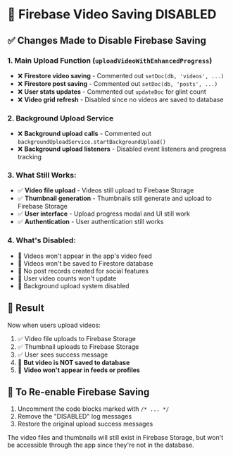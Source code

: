 # 🚫 Firebase Video Saving DISABLED

## ✅ Changes Made to Disable Firebase Saving

### 1. **Main Upload Function** (`uploadVideoWithEnhancedProgress`)
- ❌ **Firestore video saving** - Commented out `setDoc(db, 'videos', ...)` 
- ❌ **Firestore post saving** - Commented out `setDoc(db, 'posts', ...)`
- ❌ **User stats updates** - Commented out `updateDoc` for glint count
- ❌ **Video grid refresh** - Disabled since no videos are saved to database

### 2. **Background Upload Service**
- ❌ **Background upload calls** - Commented out `backgroundUploadService.startBackgroundUpload()`
- ❌ **Background upload listeners** - Disabled event listeners and progress tracking

### 3. **What Still Works:**
- ✅ **Video file upload** - Videos still upload to Firebase Storage
- ✅ **Thumbnail generation** - Thumbnails still generate and upload to Firebase Storage  
- ✅ **User interface** - Upload progress modal and UI still work
- ✅ **Authentication** - User authentication still works

### 4. **What's Disabled:**
- 🚫 Videos won't appear in the app's video feed
- 🚫 Videos won't be saved to Firestore database
- 🚫 No post records created for social features
- 🚫 User video counts won't update
- 🚫 Background upload system disabled

## 🎯 Result

Now when users upload videos:
1. ✅ Video file uploads to Firebase Storage
2. ✅ Thumbnail uploads to Firebase Storage  
3. ✅ User sees success message
4. 🚫 **But video is NOT saved to database**
5. 🚫 **Video won't appear in feeds or profiles**

## 🔄 To Re-enable Firebase Saving

1. Uncomment the code blocks marked with `/* ... */`
2. Remove the "DISABLED" log messages
3. Restore the original upload success messages

The video files and thumbnails will still exist in Firebase Storage, but won't be accessible through the app since they're not in the database.
